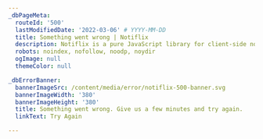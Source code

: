 ```yaml
---
_dbPageMeta:
  routeId: '500'
  lastModifiedDate: '2022-03-06' # YYYY-MM-DD
  title: Something went wrong | Notiflix
  description: Notiflix is a pure JavaScript library for client-side non-blocking notifications, popup boxes, loading indicators, and more that makes your web projects much better.
  robots: noindex, nofollow, noodp, noydir
  ogImage: null
  themeColor: null

_dbErrorBanner:
  bannerImageSrc: /content/media/error/notiflix-500-banner.svg
  bannerImageWidth: '380'
  bannerImageHeight: '380'
  title: Something went wrong. Give us a few minutes and try again.
  linkText: Try Again

---
```

